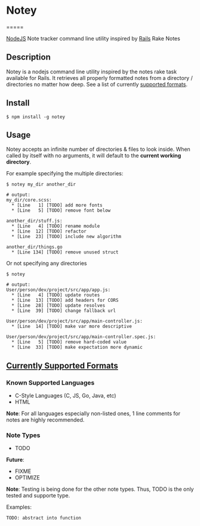 # Notey
=====

[NodeJS](http://nodejs.org/) Note tracker command line utility inspired by [Rails](http://rubyonrails.org/) Rake Notes

## Description

Notey is a nodejs command line utility inspired by the notes rake task available for Rails. It retrieves all properly formatted notes from a directory / directories no matter how deep. See a list of currently [supported formats](#formats). 

## Install

```
$ npm install -g notey
```

## Usage

Notey accepts an infinite number of directories & files to look inside. When called by itself with no arguments, it will default to the **current working directory**.

For example specifying the multiple directories:

```
$ notey my_dir another_dir
```

```
# output:
my_dir/core.scss:
  * [Line   1] [TODO] add more fonts
  * [Line   5] [TODO] remove font below
 
another_dir/stuff.js:
  * [Line   4] [TODO] rename module
  * [Line  12] [TODO] refactor
  * [Line  23] [TODO] include new algorithm

another_dir/things.go
  * [Line 134] [TODO] remove unused struct
```

Or not specifying any directories

```
$ notey
```

```
# output:
User/person/dev/project/src/app/app.js:
  * [Line   4] [TODO] update routes
  * [Line  13] [TODO] add headers for CORS
  * [Line  28] [TODO] update resolves
  * [Line  39] [TODO] change fallback url

User/person/dev/project/src/app/main-controller.js:
  * [Line  14] [TODO] make var more descriptive

User/person/dev/project/src/app/main-controller.spec.js:
  * [Line   5] [TODO] remove hard-coded value
  * [Line  33] [TODO] make expectation more dynamic
```

## [Currently Supported Formats](id:formats)

### Known Supported Languages

- C-Style Languages (C, JS, Go, Java, etc)
- HTML

**Note**: For all languages especially non-listed ones, 1 line comments for notes are highly recommended.

### Note Types

- TODO

**Future**:

- FIXME
- OPTIMIZE

**Note**: Testing is being done for the other note types. Thus, TODO is the only tested and supporte type.

Examples:

```
TODO: abstract into function
```

